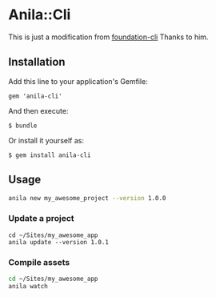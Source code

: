 # Anila::Cli

This is just a modification from [foundation-cli](https://github.com/mhayes/foundation-cli) Thanks to him.

## Installation

Add this line to your application's Gemfile:

    gem 'anila-cli'

And then execute:

    $ bundle

Or install it yourself as:

    $ gem install anila-cli

## Usage

```bash
anila new my_awesome_project --version 1.0.0
```

### Update a project
```
cd ~/Sites/my_awesome_app
anila update --version 1.0.1
```

### Compile assets

```bash
cd ~/Sites/my_awesome_app
anila watch
```
